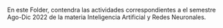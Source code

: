 En este Folder, contendra las actividades correspondientes a el semestre Ago-Dic 2022 de la materia Inteligencia Artificial y Redes Neuronales.

